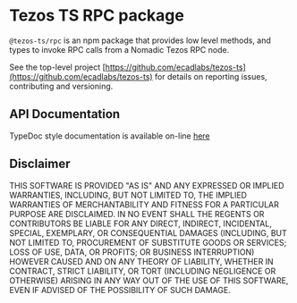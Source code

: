 # Tezos TS RPC package

`@tezos-ts/rpc` is an npm package that provides low level methods, and types to invoke RPC calls from a Nomadic Tezos RPC node.

See the top-level project [https://github.com/ecadlabs/tezos-ts](https://github.com/ecadlabs/tezos-ts) for details on reporting issues, contributing and versioning.

## API Documentation

TypeDoc style documentation is available on-line [here](https://ecadlabs.github.io/tezos-ts/typedoc/modules/_tezos_ts_rpc.html)

## Disclaimer

THIS SOFTWARE IS PROVIDED "AS IS" AND ANY EXPRESSED OR IMPLIED WARRANTIES, INCLUDING, BUT NOT LIMITED TO, THE IMPLIED WARRANTIES OF MERCHANTABILITY AND FITNESS FOR A PARTICULAR PURPOSE ARE DISCLAIMED. IN NO EVENT SHALL THE REGENTS OR CONTRIBUTORS BE LIABLE FOR ANY DIRECT, INDIRECT, INCIDENTAL, SPECIAL, EXEMPLARY, OR CONSEQUENTIAL DAMAGES (INCLUDING, BUT NOT LIMITED TO, PROCUREMENT OF SUBSTITUTE GOODS OR SERVICES; LOSS OF USE, DATA, OR PROFITS; OR BUSINESS INTERRUPTION) HOWEVER CAUSED AND ON ANY THEORY OF LIABILITY, WHETHER IN CONTRACT, STRICT LIABILITY, OR TORT (INCLUDING NEGLIGENCE OR OTHERWISE) ARISING IN ANY WAY OUT OF THE USE OF THIS SOFTWARE, EVEN IF ADVISED OF THE POSSIBILITY OF SUCH DAMAGE.
